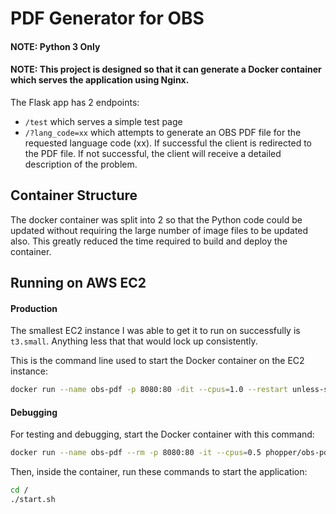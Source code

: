 # PDF Generator for OBS

#### NOTE: Python 3 Only

#### NOTE: This project is designed so that it can generate a Docker container which serves the application using Nginx.

The Flask app has 2 endpoints:
 
* `/test` which serves a simple test page
* `/?lang_code=xx` which attempts to generate an OBS PDF file for the requested language code (xx). If successful the client is redirected to the PDF file. If not successful, the client will receive a detailed description of the problem.


## Container Structure

The docker container was split into 2 so that the Python code could be updated without requiring the large number of image files to be updated also. This greatly reduced the time required to build and deploy the container.


## Running on AWS EC2

#### Production
The smallest EC2 instance I was able to get it to run on successfully is `t3.small`. Anything less that that would lock up consistently.

This is the command line used to start the Docker container on the EC2 instance:
```bash
docker run --name obs-pdf -p 8080:80 -dit --cpus=1.0 --restart unless-stopped phopper/obs-pdf:latest
```

#### Debugging
For testing and debugging, start the Docker container with this command:
```bash
docker run --name obs-pdf --rm -p 8080:80 -it --cpus=0.5 phopper/obs-pdf:latest bash
```

Then, inside the container, run these commands to start the application:
```bash
cd /
./start.sh
```
